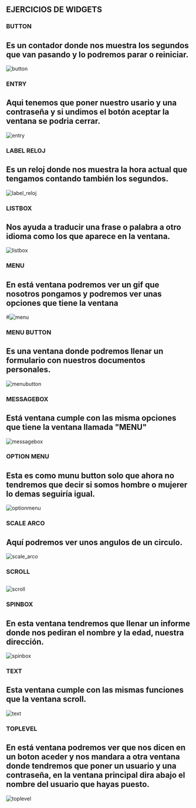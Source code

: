 ## EJERCICIOS DE WIDGETS
### BUTTON
## Es un contador donde nos muestra los segundos que van pasando y lo podremos parar o reiniciar.
![button](button.png "button")
### ENTRY
## Aqui tenemos que poner nuestro usario y una contraseña y si undimos el botón aceptar la ventana se podria cerrar.
![entry](entry.png "entry")
### LABEL RELOJ
## Es un reloj donde nos muestra la hora actual que tengamos contando también los segundos.
![label_reloj](label_reloj.png "label_reloj")
### LISTBOX
## Nos ayuda a traducir una frase o palabra a otro idioma como los que aparece en la ventana.
![listbox](listbox.png "listbox")
### MENU
## En está ventana podremos ver un gif que nosotros pongamos y podremos ver unas opciones que tiene la ventana
#![menu](menu.png "menu")
### MENU BUTTON
## Es una ventana donde podremos llenar un formulario con nuestros documentos personales. 
![menubutton](menubutton.png "menubutton")
### MESSAGEBOX
## Está ventana cumple con las misma opciones que tiene la ventana llamada "MENU"
![messagebox](messagebox.png "messagebox")
### OPTION MENU
## Esta es como munu button solo que ahora no tendremos que decir si somos hombre o mujerer lo demas seguiría igual.
![optionmenu](optionmenu.png "optionmenu")
### SCALE ARCO
## Aquí podremos ver unos angulos de un circulo.
![scale_arco](scale_arco.png "scale_arco")
### SCROLL
##
![scroll](scroll.png "scroll")
### SPINBOX
## En esta ventana tendremos que llenar un informe donde nos pediran el nombre y la edad, nuestra dirección.
![spinbox](spinbox.png "spinbox")
### TEXT
## Esta ventana cumple con las mismas funciones que la ventana scroll.
![text](text.png "text")
### TOPLEVEL
## En está ventana podremos ver que nos dicen en un boton aceder y nos mandara a otra ventana donde tendremos que poner un usuario y una contraseña, en la ventana principal dira abajo el nombre del usuario que hayas puesto.
![toplevel](toplevel.png "toplevel")